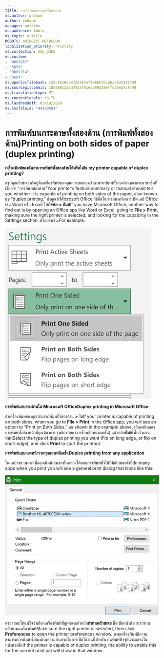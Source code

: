 ```yaml
---
title: การพิมพ์บนกระดาษทั้งสองด้าน
ms.author: pebaum
author: pebaum
manager: mnirkhe
ms.audience: Admin
ms.topic: article
ROBOTS: NOINDEX, NOFOLLOW
localization_priority: Priority
ms.collection: Adm_O365
ms.custom:
- "9002957"
- "5659"
- "9001214"
- "5664"
ms.openlocfilehash: c28c8b10cae72550fe7fe8ebf6cebc3635d28459
ms.sourcegitcommit: 18b080c2a5d741af01ec589158effc35ea7cf449
ms.translationtype: MT
ms.contentlocale: th-TH
ms.lasthandoff: 05/19/2020
ms.locfileid: "44289581"
---
```

# <a name="printing-on-both-sides-of-paper-duplex-printing"></a><span data-ttu-id="f9a8f-102">การพิมพ์บนกระดาษทั้งสองด้าน (การพิมพ์ทั้งสองด้าน)</span><span class="sxs-lookup"><span data-stu-id="f9a8f-102">Printing on both sides of paper (duplex printing)</span></span>

<span data-ttu-id="f9a8f-103">**เครื่องพิมพ์ของฉันสามารถพิมพ์ทั้งสองด้านได้หรือไม่**</span><span class="sxs-lookup"><span data-stu-id="f9a8f-103">**Is my printer capable of duplex printing?**</span></span>

<span data-ttu-id="f9a8f-104">สรุปคุณลักษณะหรือคู่มือเครื่องพิมพ์ของคุณควรบอกคุณว่าสามารถพิมพ์ทั้งสองด้านของกระดาษหรือที่เรียกว่า "การพิมพ์สองด้าน"</span><span class="sxs-lookup"><span data-stu-id="f9a8f-104">Your printer’s feature summary or manual should tell you whether it is capable of printing on both sides of the paper, also known as “duplex printing.”</span></span> <span data-ttu-id="f9a8f-105">ถ้าคุณมี Microsoft Office วิธีอื่นในการค้นหาคือการเปิดแอป Office เช่น Word หรือ Excel ไปที่**File > พิมพ์**</span><span class="sxs-lookup"><span data-stu-id="f9a8f-105">If you have Microsoft Office, another way to find out is by opening an Office app like Word or Excel, going to **File > Print**, making sure the right printer is selected, and looking for the capability in the Settings section.</span></span> <span data-ttu-id="f9a8f-106">ตัวอย่างเช่น:</span><span class="sxs-lookup"><span data-stu-id="f9a8f-106">For example:</span></span> 

![การตั้งค่าเครื่องพิมพ์](media/print-settings.png)

<span data-ttu-id="f9a8f-108">**การพิมพ์แบบสองด้านใน Microsoft Office**</span><span class="sxs-lookup"><span data-stu-id="f9a8f-108">**Duplex printing in Microsoft Office**</span></span>

<span data-ttu-id="f9a8f-109">ถ้าเครื่องพิมพ์ของคุณสามารถพิมพ์ทั้งสองด้าน **>** ได้</span><span class="sxs-lookup"><span data-stu-id="f9a8f-109">If your printer is capable of printing on both sides, when you go to **File > Print** in the Office app, you will see an option to “Print on Both Sides,” as shown in the example above.</span></span>  <span data-ttu-id="f9a8f-110">เลือกชนิดของการพิมพ์ทั้งสองหน้าที่คุณต้องการ (พลิกขอบยาว หรือพลิกบนขอบสั้น) แล้วคลิก**พิมพ์**เพื่อเริ่มงานพิมพ์</span><span class="sxs-lookup"><span data-stu-id="f9a8f-110">Select the type of duplex printing you want (flip on long edge, or flip on short edge), and click **Print** to start the printout.</span></span>

<span data-ttu-id="f9a8f-111">**การพิมพ์แบบสองหน้าจากทุกแอพพลิเคชั่น**</span><span class="sxs-lookup"><span data-stu-id="f9a8f-111">**Duplex printing from any application**</span></span>

<span data-ttu-id="f9a8f-112">ในแอปจํานวนมากเมื่อคุณพิมพ์คุณจะเห็นกล่องโต้ตอบการพิมพ์ทั่วไปที่มีลักษณะดังนี้:</span><span class="sxs-lookup"><span data-stu-id="f9a8f-112">In many apps when you print you will see a general print dialog that looks like this:</span></span> 

![กล่องโต้ตอบการพิมพ์](media/print-dialog.png)

<span data-ttu-id="f9a8f-114">ตรวจสอบให้แน่ใจว่าเลือกเครื่องพิมพ์ที่ถูกต้องแล้วคลิก**กําหนดลักษณะ**เพื่อเปิดหน้าต่างการกําหนดลักษณะเครื่องพิมพ์</span><span class="sxs-lookup"><span data-stu-id="f9a8f-114">Make sure the right printer is selected, then click **Preferences** to open the printer preferences window.</span></span> <span data-ttu-id="f9a8f-115">หากเครื่องพิมพ์มีความสามารถการพิมพ์ทั้งสองด้านความสามารถในการเปิดใช้งานนี้สําหรับงานพิมพ์ปัจจุบันจะแสดงในหน้าต่างนั้น</span><span class="sxs-lookup"><span data-stu-id="f9a8f-115">If the printer is capable of duplex printing, the ability to enable this for the current print job will show in that window.</span></span>
